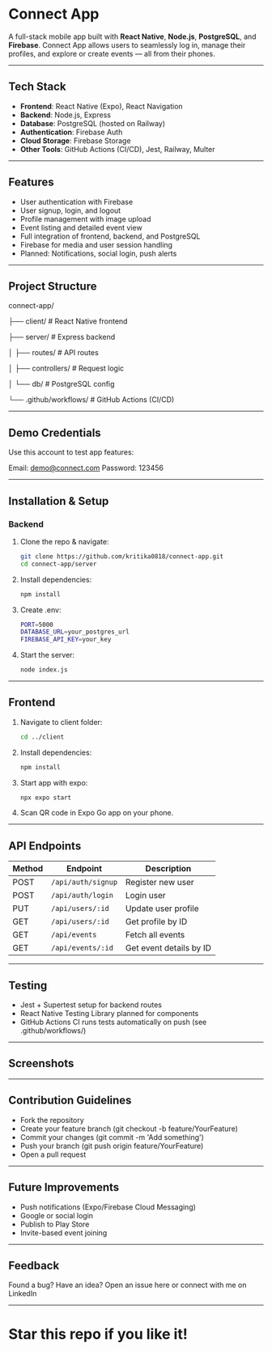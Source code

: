 #  Connect App

A full-stack mobile app built with **React Native**, **Node.js**, **PostgreSQL**, and **Firebase**. Connect App allows users to seamlessly log in, manage their profiles, and explore or create events — all from their phones.

---

##  Tech Stack

- **Frontend**: React Native (Expo), React Navigation  
- **Backend**: Node.js, Express  
- **Database**: PostgreSQL (hosted on Railway)  
- **Authentication**: Firebase Auth  
- **Cloud Storage**: Firebase Storage  
- **Other Tools**: GitHub Actions (CI/CD), Jest, Railway, Multer

---

##  Features

-  User authentication with Firebase  
-  User signup, login, and logout  
-  Profile management with image upload  
-  Event listing and detailed event view  
-  Full integration of frontend, backend, and PostgreSQL  
-  Firebase for media and user session handling  
-  Planned: Notifications, social login, push alerts

---

##  Project Structure

connect-app/

├── client/ # React Native frontend

├── server/ # Express backend

│ ├── routes/ # API routes

│ ├── controllers/ # Request logic

│ └── db/ # PostgreSQL config

└── .github/workflows/ # GitHub Actions (CI/CD)

---

##  Demo Credentials

Use this account to test app features:

Email: demo@connect.com
Password: 123456

---

##  Installation & Setup

###  Backend

1. Clone the repo & navigate:
   ```bash
   git clone https://github.com/kritika0818/connect-app.git
   cd connect-app/server
2. Install dependencies:
   ```bash
   npm install
3. Create .env:
   ```bash
   PORT=5000
   DATABASE_URL=your_postgres_url
   FIREBASE_API_KEY=your_key
4. Start the server:
   ```bash
   node index.js

---

##  Frontend
1. Navigate to client folder:
   ```bash
   cd ../client
2. Install dependencies:
   ```bash
   npm install
3. Start app with expo:
   ```bash
   npx expo start
4.  Scan QR code in Expo Go app on your phone.

---

##  API Endpoints
| Method | Endpoint           | Description             |
| ------ | ------------------ | ----------------------- |
| POST   | `/api/auth/signup` | Register new user       |
| POST   | `/api/auth/login`  | Login user              |
| PUT    | `/api/users/:id`   | Update user profile     |
| GET    | `/api/users/:id`   | Get profile by ID       |
| GET    | `/api/events`      | Fetch all events        |
| GET    | `/api/events/:id`  | Get event details by ID |

---

##  Testing
- Jest + Supertest setup for backend routes
- React Native Testing Library planned for components
- GitHub Actions CI runs tests automatically on push (see .github/workflows/)

---

##  Screenshots


---

##  Contribution Guidelines
- Fork the repository
- Create your feature branch (git checkout -b feature/YourFeature)
- Commit your changes (git commit -m 'Add something')
- Push your branch (git push origin feature/YourFeature)
- Open a pull request

---

##  Future Improvements
- Push notifications (Expo/Firebase Cloud Messaging)
- Google or social login
- Publish to Play Store
- Invite-based event joining

---

##  Feedback
Found a bug? Have an idea?
Open an issue here
or connect with me on LinkedIn

---

# Star this repo if you like it!
